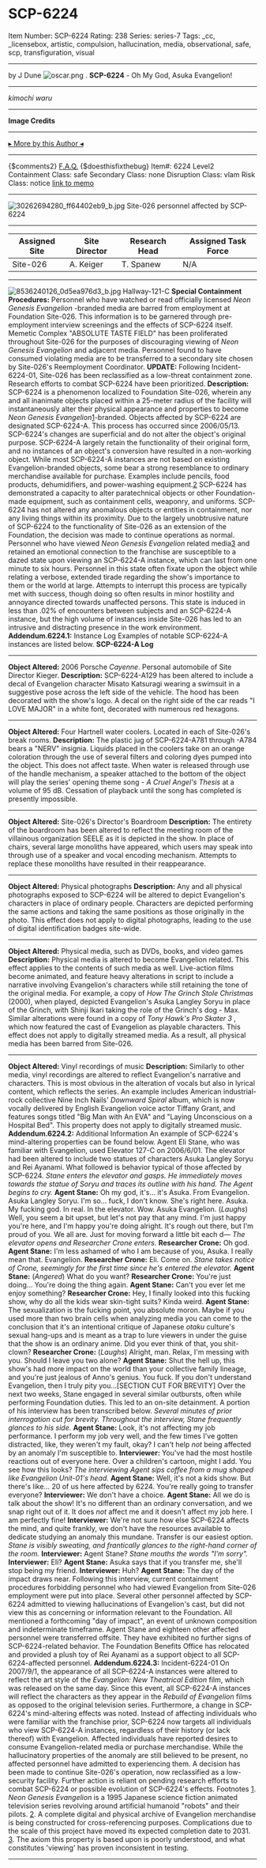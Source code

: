 # SCP-6224
Item Number: SCP-6224
Rating: 238
Series: series-7
Tags: _cc, _licensebox, artistic, compulsion, hallucination, media, observational, safe, scp, transfiguration, visual

---

by J Dune
![oscar.png](https://scp-wiki.wdfiles.com/local--files/scp-6224/oscar.png)
.
**SCP-6224** \- Oh My God, Asuka Evangelion!
* * *
_kimochi waru_
* * *
**Image Credits**
* * *
[▸ More by this Author ◂](http://www.scp-wiki.net/dr-dune-s-personnel-file)
* * *
{$comments2}
[F.A.Q.](https://scp-wiki.wikidot.com/component:info-ayers)
{$doesthisfixthebug}
Item#: 6224
Level2
Containment Class:
safe
Secondary Class:
none
Disruption Class:
vlam
Risk Class:
notice
[link to memo](/classification-committee-memo)  

* * *
![30262694280_ff64402eb9_b.jpg](https://live.staticflickr.com/5508/30262694280_ff64402eb9_b.jpg)
Site-026 personnel affected by SCP-6224
* * *
**Assigned Site** | **Site Director** | **Research Head** | **Assigned Task Force**  
---|---|---|---  
Site-026 | A. Keiger | T. Spanew | N/A  
* * *
![8536240126_0d5ea976d3_b.jpg](https://live.staticflickr.com/8526/8536240126_0d5ea976d3_b.jpg)
Hallway-121-C
**Special Containment Procedures:** Personnel who have watched or read officially licensed _Neon Genesis Evangelion_ -branded media are barred from employment at Foundation Site-026. This information is to be garnered through pre-employment interview screenings and the effects of SCP-6224 itself. Memetic Complex "ABSOLUTE TASTE FIELD" has been proliferated throughout Site-026 for the purposes of discouraging viewing of _Neon Genesis Evangelion_ and adjacent media.
Personnel found to have consumed violating media are to be transferred to a secondary site chosen by Site-026's Reemployment Coordinator.
**UPDATE:** Following Incident-6224-01, Site-026 has been reclassified as a low-threat containment zone. Research efforts to combat SCP-6224 have been prioritized.
**Description:** SCP-6224 is a phenomenon localized to Foundation Site-026, wherein any and all inanimate objects placed within a 25-meter radius of the facility will instantaneously alter their physical appearance and properties to become _Neon Genesis Evangelion_[1](javascript:;)-branded. Objects affected by SCP-6224 are designated SCP-6224-A. This process has occurred since 2006/05/13.
SCP-6224's changes are superficial and do not alter the object's original purpose. SCP-6224-A largely retain the functionality of their original form, and no instances of an object's conversion have resulted in a non-working object. While most SCP-6224-A instances are not based on existing Evangelion-branded objects, some bear a strong resemblance to ordinary merchandise available for purchase. Examples include pencils, food products, dehumidifiers, and power-washing equipment.[2](javascript:;) SCP-6224 has demonstrated a capacity to alter paratechnical objects or other Foundation-made equipment, such as containment cells, weaponry, and uniforms. SCP-6224 has not altered any anomalous objects or entities in containment, nor any living things within its proximity. Due to the largely unobtrusive nature of SCP-6224 to the functionality of Site-026 as an extension of the Foundation, the decision was made to continue operations as normal.
Personnel who have viewed _Neon Genesis Evangelion_ related media[3](javascript:;) and retained an emotional connection to the franchise are susceptible to a dazed state upon viewing an SCP-6224-A instance, which can last from one minute to six hours. Personnel in this state often fixate upon the object while relating a verbose, extended tirade regarding the show's importance to them or the world at large. Attempts to interrupt this process are typically met with success, though doing so often results in minor hostility and annoyance directed towards unaffected persons. This state is induced in less than .02% of encounters between subjects and an SCP-6224-A instance, but the high volume of instances inside Site-026 has led to an intrusive and distracting presence in the work environment.
**Addendum.6224.1:** Instance Log
Examples of notable SCP-6224-A instances are listed below.
**SCP-6224-A Log**
* * *
**Object Altered:** 2006 Porsche _Cayenne_. Personal automobile of Site Director Kieger.
**Description:** SCP-6224-A129 has been altered to include a decal of Evangelion character Misato Katsuragi wearing a swimsuit in a suggestive pose across the left side of the vehicle. The hood has been decorated with the show's logo. A decal on the right side of the car reads "I LOVE MAJOR" in a white font, decorated with numerous red hexagons.
* * *
**Object Altered:** Four Hartnell water coolers. Located in each of Site-026's break rooms.
**Description:** The plastic jug of SCP-6224-A781 through -A784 bears a "NERV" insignia. Liquids placed in the coolers take on an orange coloration through the use of several filters and coloring dyes pumped into the object. This does not affect taste. When water is released through use of the handle mechanism, a speaker attached to the bottom of the object will play the series' opening theme song - _A Cruel Angel's Thesis_ at a volume of 95 dB. Cessation of playback until the song has completed is presently impossible.
* * *
**Object Altered:** Site-026's Director's Boardroom
**Description:** The entirety of the boardroom has been altered to reflect the meeting room of the villainous organization SEELE as it is depicted in the show. In place of chairs, several large monoliths have appeared, which users may speak into through use of a speaker and vocal encoding mechanism. Attempts to replace these monoliths have resulted in their reappearance.
* * *
**Object Altered:** Physical photographs
**Description:** Any and all physical photographs exposed to SCP-6224 will be altered to depict Evangelion's characters in place of ordinary people. Characters are depicted performing the same actions and taking the same positions as those originally in the photo. This effect does not apply to digital photographs, leading to the use of digital identification badges site-wide.
* * *
**Object Altered:** Physical media, such as DVDs, books, and video games
**Description:** Physical media is altered to become Evangelion related. This effect applies to the contents of such media as well. Live-action films become animated, and feature heavy alterations in script to include a narrative involving Evangelion's characters while still retaining the tone of the original media. For example, a copy of _How The Grinch Stole Christmas_ (2000), when played, depicted Evangelion's Asuka Langley Soryu in place of the Grinch, with Shinji Ikari taking the role of the Grinch's dog - Max. Similar alterations were found in a copy of _Tony Hawk's Pro Skater 3_ , which now featured the cast of Evangelion as playable characters. This effect does not apply to digitally streamed media. As a result, all physical media has been barred from Site-026.
* * *
**Object Altered:** Vinyl recordings of music
**Description:** Similarly to other media, vinyl recordings are altered to reflect Evangelion's narrative and characters. This is most obvious in the alteration of vocals but also in lyrical content, which reflects the series. An example includes American industrial-rock collective Nine Inch Nails' _Downward Spiral_ album, which is now vocally delivered by English Evangelion voice actor Tiffany Grant, and features songs titled "Big Man with An EVA" and "Laying Unconscious on a Hospital Bed". This property does not apply to digitally streamed music.
**Addendum.6224.2:** Additional Information
An example of SCP-6224's mind-altering properties can be found below. Agent Eli Stane, who was familiar with Evangelion, used Elevator 127-C on 2006/6/01. The elevator had been altered to include two statues of characters Asuka Langley Soryu and Rei Ayanami. What followed is behavior typical of those affected by SCP-6224.
_Stane enters the elevator and gasps. He immediately moves towards the statue of Soryu and traces its outline with his hand. The Agent begins to cry._
**Agent Stane:** Oh my god, it's… it's Asuka. From Evangelion. Asuka Langley Soryu. I'm so… fuck, I don't know. She's right here. Asuka. My fucking god. In real. In the elevator. Wow. Asuka Evangelion. (_Laughs_) Well, you seem a bit upset, but let's not pay that any mind. I'm just happy you're here, and I'm happy you're doing alright. It's rough out there, but I'm proud of you. We all are. Just for moving forward a little bit each d—
_The elevator opens and Researcher Crone enters._
**Researcher Crone:** Oh god.
**Agent Stane:** I'm less ashamed of who I am because of you, Asuka. I really mean that. Evangelion.
**Researcher Crone:** Eli. Come on.
_Stane takes notice of Crone, seemingly for the first time since he's entered the elevator._
**Agent Stane:** (_Angered_) What do you want?
**Researcher Crone:** You're just doing… You're doing the thing again.
**Agent Stane:** Can't you ever let me enjoy something?
**Researcher Crone:** Hey, I finally looked into this fucking show, why do all the kids wear skin-tight suits? Kinda weird.
**Agent Stane:** The sexualization is the fucking point, you absolute moron. Maybe if you used more than two brain cells when analyzing media you can come to the conclusion that it's an intentional critique of Japanese _otaku_ culture's sexual hang-ups and is meant as a trap to lure viewers in under the guise that the show is an ordinary anime. Did you ever think of that, you shit-clown?
**Researcher Crone:** (_Laughs_) Alright, man. Relax, I'm messing with you. Should I leave you two alone?
**Agent Stane:** Shut the hell up, this show's had more impact on the world than your collective family lineage, and you're just jealous of Anno's genius. You fuck. If you don't understand Evangelion, then I truly pity you…[SECTION CUT FOR BREVITY]
Over the next two weeks, Stane engaged in several similar outbursts, often while performing Foundation duties. This led to an on-site detainment. A portion of his interview has been transcribed below.
_Several minutes of prior interrogation cut for brevity. Throughout the interview, Stane frequently glances to his side._
**Agent Stane:** Look, it's not affecting my job performance. I perform my job very well, and the few times I've gotten distracted, like, they weren't my fault, okay? I can't help _not_ being affected by an anomaly I'm susceptible to.
**Interviewer:** You've had the most hostile reactions out of everyone here. Over a children's cartoon, might I add. You see how this looks?
_The interviewing Agent sips coffee from a mug shaped like Evangelion Unit-01's head._
**Agent Stane:** Well, it's not a kids show. But there's like… 20 of us here affected by 6224. You're really going to transfer everyone?
**Interviewer:** We don't have a choice.
**Agent Stane:** All we do is talk about the show! It's no different than an ordinary conversation, and we snap right out of it. It does _not_ affect me and it doesn't affect my job here. I am perfectly fine!
**Interviewer:** We're not sure how else SCP-6224 affects the mind, and quite frankly, we don't have the resources available to dedicate studying an anomaly this mundane. Transfer is our easiest option.
_Stane is visibly sweating, and frantically glances to the right-hand corner of the room._
**Interviewer:** Agent Stane?
_Stane mouths the words "I'm sorry"._
**Interviewer:** Eli?
**Agent Stane:** Asuka says that if you transfer me, she'll stop being my friend.
**Interviewer:** Huh?
**Agent Stane:** The day of the impact draws near.
Following this interview, current containment procedures forbidding personnel who had viewed Evangelion from Site-026 employment were put into place. Several other personnel affected by SCP-6224 admitted to viewing hallucinations of Evangelion's cast, but did not view this as concerning or information relevant to the Foundation. All mentioned a forthcoming "day of impact", an event of unknown composition and indeterminate timeframe. Agent Stane and eighteen other affected personnel were transferred offsite. They have exhibited no further signs of SCP-6224-related behavior.
The Foundation Benefits Office has relocated and provided a plush toy of Rei Ayanami as a support object to all SCP-6224-affected personnel.
**Addendum.6224.3:** Incident-6224-01
On 2007/9/1, the appearance of all SCP-6224-A instances were altered to reflect the art style of the _Evangelion: New Theatrical Edition_ film, which was released on the same day. Since this event, all SCP-6224-A instances will reflect the characters as they appear in the _Rebuild of Evangelion_ films as opposed to the original television series.
Furthermore, a change in SCP-6224's mind-altering effects was noted. Instead of affecting individuals who were familiar with the franchise prior, SCP-6224 now targets all individuals who view SCP-6224-A instances, regardless of their history (or lack thereof) with Evangelion. Affected individuals have reported desires to consume Evangelion-related media or purchase merchandise. While the hallucinatory properties of the anomaly are still believed to be present, no affected personnel have admitted to experiencing them.
A decision has been made to continue Site-026's operation, now reclassified as a low-security facility. Further action is reliant on pending research efforts to combat SCP-6224 or possible evolution of SCP-6224's effects.
Footnotes
[1](javascript:;). _Neon Genesis Evangelion_ is a 1995 Japanese science fiction animated television series revolving around artificial humanoid "robots" and their pilots.
[2](javascript:;). A complete digital and physical archive of Evangelion merchandise is being constructed for cross-referencing purposes. Complications due to the scale of this project have moved its expected completion date to 2031.
[3](javascript:;). The axiom this property is based upon is poorly understood, and what constitutes 'viewing' has proven inconsistent in testing.
* * *